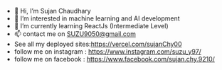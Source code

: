 - 👋 Hi, I’m Sujan Chaudhary
- 👀 I’m interested in machine learning and AI development
- 🌱 I’m currently learning ReactJs (Intermediate Level)
- 📫 contact me on SUZU9050@gmail.com
- See all my deployed sites:https://vercel.com/sujanChy00
- follow me on instagram : https://www.instagram.com/suzu_y97/ 
- follow me on facebook : https://www.facebook.com/sujan.chy.9210/
